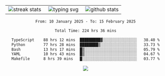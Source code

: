 <div align="center">
  <table style="border: none;" border="0" cellspacing="0" cellpadding="0">
    <tr>
      <td align="center" width="33%">
        <img src="https://github-readme-streak-stats.herokuapp.com/?user=kurtismassey&theme=tokyonight&hide_border=true" alt="streak stats" />
      </td>
      <td align="center" width="33%">
        <img src="https://readme-typing-svg.herokuapp.com/?font=Fira+Code&weight=600&size=15&duration=4000&pause=1000&color=00FF00&center=true&vCenter=true&random=false&width=150&lines=Hey%2C+I%27m+Kurtis!" alt="typing svg" />
      </td>
      <td align="center" width="33%">
        <img src="https://github-readme-stats.vercel.app/api?username=kurtismassey&show_icons=true&theme=tokyonight&hide_title=true" alt="github stats" />
      </td>
    </tr>
  </table>
</div>
<div align="center">

<!--START_SECTION:waka-->

```txt
From: 10 January 2025 - To: 15 February 2025

Total Time: 224 hrs 36 mins

TypeScript    88 hrs 12 mins  █████████▓░░░░░░░░░░░░░░░   38.40 %
Python        77 hrs 28 mins  ████████▒░░░░░░░░░░░░░░░░   33.73 %
Bash          13 hrs 17 mins  █▒░░░░░░░░░░░░░░░░░░░░░░░   05.79 %
YAML          10 hrs 43 mins  █▒░░░░░░░░░░░░░░░░░░░░░░░   04.67 %
Makefile      8 hrs 39 mins   █░░░░░░░░░░░░░░░░░░░░░░░░   03.77 %
```

<!--END_SECTION:waka-->

  <img src="https://github-readme-activity-graph.vercel.app/graph?username=kurtismassey&theme=tokyo-night&hide_border=true&custom_title=Contribution%20Graph" />

</div>
